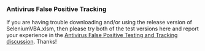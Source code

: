 ### Antivirus False Positive Tracking

If you are having trouble downloading and/or using the release version of SeleniumVBA.xlsm, then please try both of the test versions here and report your experience in the [Antivirus False Positive Testing and Tracking discussion](https://github.com/GCuser99/SeleniumVBA/discussions/180). Thanks!

